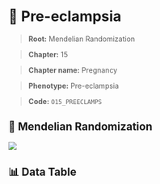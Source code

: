 # 🧪 Pre-eclampsia

> **Root:** Mendelian Randomization

> **Chapter:** 15  

> **Chapter name:** Pregnancy

> **Phenotype:** Pre-eclampsia  

> **Code:** `O15_PREECLAMPS`

## 🧬 Mendelian Randomization  

<img src="/MR/Figures/Forward/O15_PREECLAMPS.png"/>

## 📊 Data Table

<CsvTableMRF src="/public/MR/Data/Forward/O15_PREECLAMPS.csv"/>
